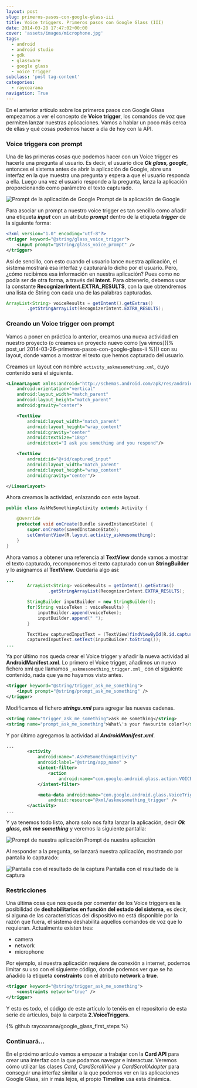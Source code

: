 ```yaml
---
layout: post
slug: primeros-pasos-con-google-glass-iii
title: Voice triggers. Primeros pasos con Google Glass (III)
date: 2014-03-28 17:47:02+00:00
cover: 'assets/images/microphone.jpg'
tags:
  - android
  - android studio
  - gdk
  - glassware
  - google glass
  - voice trigger
subclass: 'post tag-content'
categories:
  - raycoarana
navigation: True
---
```


En el anterior artículo sobre los primeros pasos con Google Glass empezamos a ver el concepto de **Voice trigger**, los comandos de voz que permiten lanzar nuestras aplicaciones. Vamos a hablar un poco más cerca de ellas y qué cosas podemos hacer a día de hoy con la API.

<!--more-->

### Voice triggers con prompt

Una de las primeras cosas que podemos hacer con un Voice trigger es hacerle una pregunta al usuario. Es decir, el usuario dice **_Ok glass, google_**, entonces el sistema antes de abrir la aplicación de Google, abre una interfaz en la que muestra una pregunta y espera a que el usuario responda a ella. Luego una vez el usuario responde a la pregunta, lanza la aplicación proporcionando como parámetro el texto capturado.

![Prompt de la aplicación de Google](/assets/images/1.prompt.png) Prompt de la aplicación de Google

Para asociar un prompt a nuestro voice trigger es tan sencillo como añadir una etiqueta **_input_** con un atributo **_prompt_** dentro de la etiqueta **_trigger_** de la siguiente forma:

```xml
<?xml version="1.0" encoding="utf-8"?>
<trigger keyword="@string/glass_voice_trigger">
    <input prompt="@string/glass_voice_prompt" />
</trigger>
```

Así de sencillo, con esto cuando el usuario lance nuestra aplicación, el sistema mostrará esa interfaz y capturará lo dicho por el usuario. Pero, ¿cómo recibimos esa información en nuestra aplicación? Pues como no podía ser de otra forma, a través del **Intent**. Para obtenerlo, debemos usar la constante **RecognizerIntent.EXTRA_RESULTS**, con la que obtendremos una lista de String con cada una de las palabras capturadas.

```java
ArrayList<String> voiceResults = getIntent().getExtras()
        .getStringArrayList(RecognizerIntent.EXTRA_RESULTS);
```

### Creando un Voice trigger con prompt

Vamos a poner en práctica lo anterior, creamos una nueva actividad en nuestro proyecto (o creamos un proyecto nuevo como [ya vimos]({% post_url 2014-03-26-primeros-pasos-con-google-glass-ii %})) con su layout, donde vamos a mostrar el texto que hemos capturado del usuario.

Creamos un layout con nombre `activity_askmesomething.xml`, cuyo contenido será el siguiente.

```xml
<LinearLayout xmlns:android="http://schemas.android.com/apk/res/android"
    android:orientation="vertical"
    android:layout_width="match_parent"
    android:layout_height="match_parent"
    android:gravity="center">

    <TextView
        android:layout_width="match_parent"
        android:layout_height="wrap_content"
        android:gravity="center"
        android:textSize="18sp"
        android:text="I ask you something and you respond"/>

    <TextView
        android:id="@+id/captured_input"
        android:layout_width="match_parent"
        android:layout_height="wrap_content"
        android:gravity="center"/>

</LinearLayout>
```

Ahora creamos la actividad, enlazando con este layout.

```java
public class AskMeSomethingActivity extends Activity {

    @Override
    protected void onCreate(Bundle savedInstanceState) {
        super.onCreate(savedInstanceState);
        setContentView(R.layout.activity_askmesomething);
    }
}
```

Ahora vamos a obtener una referencia al **TextView** donde vamos a mostrar el texto capturado, recomponemos el texto capturado con un **StringBuilder** y lo asignamos al **TextView**. Quedaría algo así:

```java
...
        ArrayList<String> voiceResults = getIntent().getExtras()
                .getStringArrayList(RecognizerIntent.EXTRA_RESULTS);

        StringBuilder inputBuilder = new StringBuilder();
        for(String voiceToken : voiceResults) {
            inputBuilder.append(voiceToken);
            inputBuilder.append(" ");
        }

        TextView capturedInputText = (TextView)findViewById(R.id.captured_input);
        capturedInputText.setText(inputBuilder.toString());
...
```

Ya por último nos queda crear el Voice trigger y añadir la nueva actividad al **AndroidManifest.xml**. Lo primero el Voice trigger, añadimos un nuevo fichero xml que llamamos `_askmesomething_trigger.xml_` con el siguiente contenido, nada que ya no hayamos visto antes.

```xml
<trigger keyword="@string/trigger_ask_me_something">
    <input prompt="@string/prompt_ask_me_something" />
</trigger>
```

Modificamos el fichero **_strings.xml_** para agregar las nuevas cadenas.

```xml
<string name="trigger_ask_me_something">ask me something</string>
<string name="prompt_ask_me_something">What\'s your favourite color?</string>
```

Y por último agregamos la actividad al **_AndroidManifest.xml_**.

```xml
...
        <activity
            android:name=".AskMeSomethingActivity"
            android:label="@string/app_name" >
            <intent-filter>
                <action
                    android:name="com.google.android.glass.action.VOICE_TRIGGER" />
            </intent-filter>

            <meta-data android:name="com.google.android.glass.VoiceTrigger"
                android:resource="@xml/askmesomething_trigger" />
        </activity>
...
```

Y ya tenemos todo listo, ahora solo nos falta lanzar la aplicación, decir **_Ok glass, ask me something_** y veremos la siguiente pantalla:

![Prompt de nuestra aplicación](/assets/images/2.our_prompt.png) Prompt de nuestra aplicación

Al responder a la pregunta, se lanzará nuestra aplicación, mostrando por pantalla lo capturado:

![Pantalla con el resultado de la captura](/assets/images/3.horse_is_black.png) Pantalla con el resultado de la captura

### Restricciones

Una última cosa que nos queda por comentar de los Voice triggers es la posibilidad de **deshabilitarlos en función del estado del sistema**, es decir, si alguna de las características del dispositivo no está disponible por la razón que fuera, el sistema deshabilita aquellos comandos de voz que lo requieran. Actualmente existen tres:
	
  * camera
  * network
  * microphone

Por ejemplo, si nuestra aplicación requiere de conexión a internet, podemos limitar su uso con el siguiente código, donde podemos ver que se ha añadido la etiqueta **constraints** con el atributo **network** a **true**.

```xml
<trigger keyword="@string/trigger_ask_me_something">
    <constraints network="true" />
</trigger>
```

Y esto es todo, el código de este artículo lo tenéis en el repositorio de esta serie de artículos, bajo la carpeta **2.VoiceTriggers**.

{% github raycoarana/google_glass_first_steps %}

### Continuará...

En el próximo artículo vamos a empezar a trabajar con la **Card API** para crear una interfaz con la que podamos navegar e interactuar. Veremos cómo utilizar las clases _Card_, _CardScrollView_ y _CardScrollAdapter_ para conseguir una interfaz similar a la que podemos ver en las aplicaciones Google Glass, sin ir más lejos, el propio **Timeline** usa esta dinámica.
